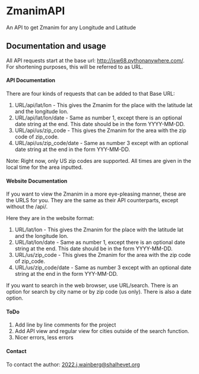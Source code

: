 # ZmanimAPI
An API to get Zmanim for any Longitude and Latitude

## Documentation and usage

All API requests start at the base url: http://jsw68.pythonanywhere.com/. For shortening purposes, this will be referred to as URL. 

#### API Documentation

There are four kinds of requests that can be added to that Base URL:
1. URL/api/lat/lon - This gives the Zmanim for the place with the latitude lat and the longitude lon. 
2. URL/api/lat/lon/date - Same as number 1, except there is an optional date string at the end. This date should be in the form YYYY-MM-DD. 
3. URL/api/us/zip_code - This gives the Zmanim for the area with the zip code of zip_code. 
4. URL/api/us/zip_code/date - Same as number 3 except with an optional date string at the end in the form YYY-MM-DD.

Note: Right now, only US zip codes are supported. 
All times are given in the local time for the area inputted. 

#### Website Documentation

If you want to view the Zmanim in a more eye-pleasing manner, these are the URLS for you.
They are the same as their API counterparts, except without the /api/. 

Here they are in the website format:
1. URL/lat/lon - This gives the Zmanim for the place with the latitude lat and the longitude lon. 
2. URL/lat/lon/date - Same as number 1, except there is an optional date string at the end. This date should be in the form YYYY-MM-DD. 
3. URL/us/zip_code - This gives the Zmanim for the area with the zip code of zip_code. 
4. URL/us/zip_code/date - Same as number 3 except with an optional date string at the end in the form YYY-MM-DD.

If you want to search in the web browser, use URL/search. 
There is an option for search by city name or by zip code (us only). There is also a date option. 

#### ToDo
1. Add line by line comments for the project
2. Add API view and regular view for cities outside of the search function. 
3. Nicer errors, less errors

#### Contact
To contact the author: 2022.j.wainberg@shalhevet.org




